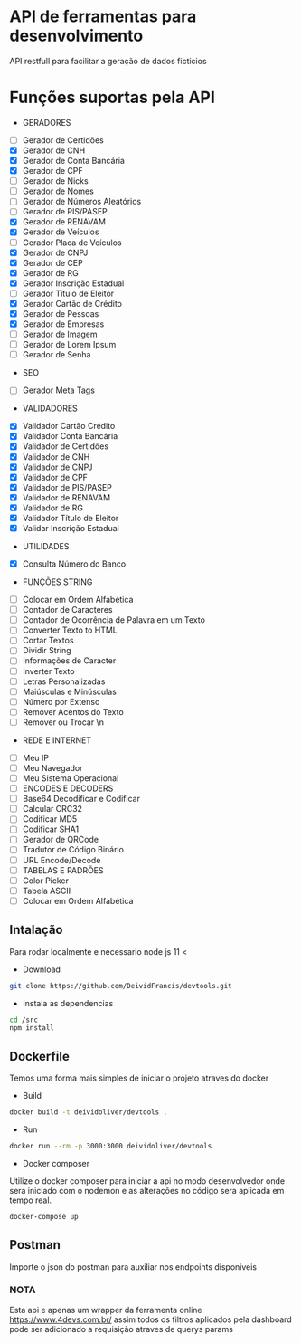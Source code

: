 # API de ferramentas para desenvolvimento

API restfull para facilitar a geração de dados ficticios

# Funções suportas pela API

- GERADORES

- [ ] Gerador de Certidões
- [x] Gerador de CNH
- [x] Gerador de Conta Bancária
- [x] Gerador de CPF
- [ ] Gerador de Nicks
- [ ] Gerador de Nomes
- [ ] Gerador de Números Aleatórios
- [ ] Gerador de PIS/PASEP
- [x] Gerador de RENAVAM
- [x] Gerador de Veículos
- [ ] Gerador Placa de Veículos
- [x] Gerador de CNPJ
- [x] Gerador de CEP
- [x] Gerador de RG
- [x] Gerador Inscrição Estadual
- [ ] Gerador Título de Eleitor
- [x] Gerador Cartão de Crédito
- [x] Gerador de Pessoas
- [x] Gerador de Empresas
- [ ] Gerador de Imagem
- [ ] Gerador de Lorem Ipsum
- [ ] Gerador de Senha

- SEO

- [ ] Gerador Meta Tags

- VALIDADORES

- [x] Validador Cartão Crédito
- [x] Validador Conta Bancária
- [x] Validador de Certidões
- [x] Validador de CNH
- [x] Validador de CNPJ
- [x] Validador de CPF
- [x] Validador de PIS/PASEP
- [x] Validador de RENAVAM
- [x] Validador de RG
- [x] Validador Título de Eleitor
- [x] Validar Inscrição Estadual

- UTILIDADES

- [x] Consulta Número do Banco

- FUNÇÕES STRING

- [ ] Colocar em Ordem Alfabética
- [ ] Contador de Caracteres
- [ ] Contador de Ocorrência de Palavra em um Texto
- [ ] Converter Texto to HTML
- [ ] Cortar Textos
- [ ] Dividir String
- [ ] Informações de Caracter
- [ ] Inverter Texto
- [ ] Letras Personalizadas
- [ ] Maiúsculas e Minúsculas
- [ ] Número por Extenso
- [ ] Remover Acentos do Texto
- [ ] Remover ou Trocar \n

- REDE E INTERNET

- [ ] Meu IP
- [ ] Meu Navegador
- [ ] Meu Sistema Operacional
- [ ] ENCODES E DECODERS
- [ ] Base64 Decodificar e Codificar
- [ ] Calcular CRC32
- [ ] Codificar MD5
- [ ] Codificar SHA1
- [ ] Gerador de QRCode
- [ ] Tradutor de Código Binário
- [ ] URL Encode/Decode
- [ ] TABELAS E PADRÕES
- [ ] Color Picker
- [ ] Tabela ASCII
- [ ] Colocar em Ordem Alfabética

## Intalação

Para rodar localmente e necessario node js  11 <

- Download

```sh
git clone https://github.com/DeividFrancis/devtools.git
```

- Instala as dependencias

```sh
cd /src
npm install
```

## Dockerfile

Temos uma forma mais simples de iniciar o projeto atraves do docker

- Build

```sh
docker build -t deividoliver/devtools .
```

- Run

```sh
docker run --rm -p 3000:3000 deividoliver/devtools
```

- Docker composer

Utilize o docker composer para iniciar a api no modo desenvolvedor
onde sera iniciado com o nodemon e as alterações no código sera aplicada em tempo real.

```sh
docker-compose up
```

## Postman

Importe o json do postman para auxiliar nos endpoints disponiveis

### NOTA

Esta api e apenas um wrapper da ferramenta online https://www.4devs.com.br/
assim todos os filtros aplicados pela dashboard pode ser adicionado a requisição
atraves de querys params